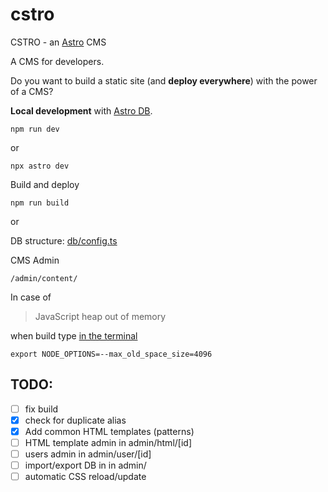 # cstro

CSTRO - an [Astro](https://astro.build/) CMS

A CMS for developers.

Do you want to build a static site (and **deploy everywhere**) with the power of a CMS?

**Local development** with [Astro DB](https://astro.build/db/).

`npm run dev`

or

`npx astro dev`

Build and deploy

`npm run build`

or


DB structure: [db/config.ts](db/config.ts)

CMS Admin

`/admin/content/`

In case of

> JavaScript heap out of memory

when build type [in the terminal](https://www.stevefenton.co.uk/blog/2023/07/astro-javascript-heap-out-of-memory/)

`export NODE_OPTIONS=--max_old_space_size=4096`


## TODO:
- [ ] fix build
- [x] check for duplicate alias
- [x] Add common HTML templates (patterns)
- [ ] HTML template admin in admin/html/[id]
- [ ] users admin in admin/user/[id]
- [ ] import/export DB in in admin/
- [ ] automatic CSS reload/update